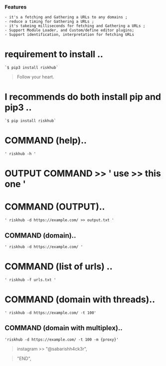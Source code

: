 ### Features
    
    - it's a fetching and Gathering a URLs to any domains ;
    - reduce a timing for Gathering a URLs ;
    - it's takeing milliseconds for fetching and Gathering a URLs ; 
    - Support Module Loader, and Custom/define editor plugins;
    - Support identification, interpretation for fetching URLs


# requirement to install ..
    `$ pip3 install riskhub`

> Follow your heart.

# I recommends do both install pip and pip3 ..
    `$ pip install riskhub`

# COMMAND (help)..
    ' riskhub -h '

# OUTPUT COMMAND >> ' use >> this one '

# COMMAND (OUTPUT)..
    ' riskhub -d https://example.com/ >> output.txt ' 

## COMMAND (domain)..
    ' riskhub -d https://example.com/ '

# COMMAND (list of urls) ..
    ' riskhub -f urls.txt '

# COMMAND (domain with threads)..
    ' riskhub -d https://example.com/ -t 100'

## COMMAND (domain with multiplex)..
    'riskhub -d https://example.com/ -t 100 -m {proxy}'

> instagram >> "@sabarishh4ck3r",

> "END",